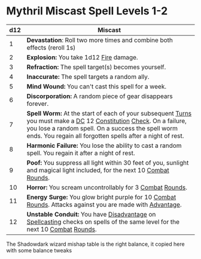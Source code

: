 # Mythril Miscast Spell Levels 1-2

| d12 | Miscast                                                                                                                                                                                                                                                                                                                                                                                                          |
| --- | ---------------------------------------------------------------------------------------------------------------------------------------------------------------------------------------------------------------------------------------------------------------------------------------------------------------------------------------------------------------------------------------------------------------- |
| 1   | **Devastation**: Roll two more times and combine both effects (reroll 1s)                                                                                                                                                                                                                                                                                                                                        |
| 2   | **Explosion:** You take 1d12 [Fire](../../Damage%20Types/Fire.md) damage.                                                                                                                                                                                                                                                                                                                                        |
| 3   | **Refraction:** The spell target(s) becomes yourself.                                                                                                                                                                                                                                                                                                                                                            |
| 4   | **Inaccurate:** The spell targets a random ally.                                                                                                                                                                                                                                                                                                                                                                 |
| 5   | **Mind Wound:** You can't cast this spell for a week.                                                                                                                                                                                                                                                                                                                                                            |
| 6   | **Discorporation:** A random piece of gear disappears forever.                                                                                                                                                                                                                                                                                                                                                   |
| 7   | **Spell Worm:** At the start of each of your subsequent [Turns](../../Game%20Procedures/Turn.md) you must make a [DC](../../Game%20Procedures/DC.md) 12 [Constitution](../../Player%20Characters/Chosen%20Statistics/Constitution.md) [Check](../../Game%20Procedures/Check.md). On a failure, you lose a random spell. On a success the spell worm ends. You regain all forgotten spells after a night of rest. |
| 8   | **Harmonic Failure:** You lose the ability to cast a random spell. You regain it after a night of rest.                                                                                                                                                                                                                                                                                                          |
| 9   | **Poof:** You suppress all light within 30 feet of you, sunlight and magical light included, for the next 10 [Combat](../../Game%20Procedures/Combat.md) [Rounds](../../Game%20Procedures/Round.md).                                                                                                                                                                                                             |
| 10  | **Horror:** You scream uncontrollably for 3 [Combat](../../Game%20Procedures/Combat.md) [Rounds](../../Game%20Procedures/Round.md).                                                                                                                                                                                                                                                                              |
| 11  | **Energy Surge:** You glow bright purple for 10 [Combat](../../Game%20Procedures/Combat.md) [Rounds](../../Game%20Procedures/Round.md). Attacks against you are made with [Advantage](../../Dice%20Rolls/Advantage.md).                                                                                                                                                                                          |
| 12  | **Unstable Conduit:** You have [Disadvantage](../../Dice%20Rolls/Disadvantage.md) on [Spellcasting](../Spellcasting.md) checks on spells of the same level for the next 10 [Combat](../../Game%20Procedures/Combat.md) [Rounds](../../Game%20Procedures/Round.md).                                                                                                                                               |
The Shadowdark wizard mishap table is the right balance, it copied here with some balance tweaks